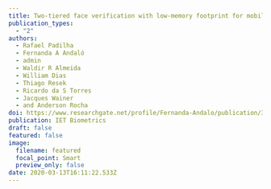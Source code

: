 ```yaml
---
title: Two-tiered face verification with low-memory footprint for mobile devices
publication_types:
  - "2"
authors:
  - Rafael Padilha
  - Fernanda A Andaló
  - admin
  - Waldir R Almeida
  - William Dias
  - Thiago Resek
  - Ricardo da S Torres
  - Jacques Wainer
  - and Anderson Rocha
doi: https://www.researchgate.net/profile/Fernanda-Andalo/publication/342703093_Two-tiered_face_verification_with_low-memory_footprint_for_mobile_devices/links/5f0c9f5d92851c38a51a1462/Two-tiered-face-verification-with-low-memory-footprint-for-mobile-devices.pdf
publication: IET Biometrics
draft: false
featured: false
image:
  filename: featured
  focal_point: Smart
  preview_only: false
date: 2020-03-13T16:11:22.533Z
---
```

